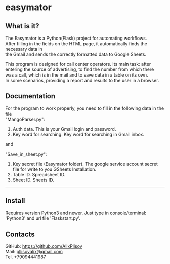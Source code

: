 # easymator

What is it?
-----------

The Easymator is a Python(Flask) project for automating workflows.  
After filling in the fields on the HTML page, it automatically finds the necessary data in  
the Gmail and sends the correctly formatted data to Google Sheets.  

This program is designed for call center operators. Its main task: after   
entering the source of advertising, to find the number from which there  
was a call, which is in the mail and to save data in a table on its own.  
In some scenarios, providing a report and results to the user in a browser.  

Documentation
-------------

For the program to work properly, you need to fill in the following data in the file   
"MangoParser.py":
1. Auth data. This is your Gmail login and password.
2. Key word for searching. Key word for searching in Gmail inbox.

and 

"Save_in_sheet.py":
1. Key secret file (Easymator folder). The google service account secret  
file for write to you GSheets
Installation.
2. Table ID. Spreadsheet ID.
3. Sheet ID. Sheets ID.
------------

Install
---------

Requires version Python3 and newer.
Just type in console/terminal: 'Python3' and url file 'Flaskstart.py'.


Contacts
--------

GitHub: https://github.com/AlixPlisov  
Mail: pllisovalix@gmail.com  
Tel. +79094441987  
